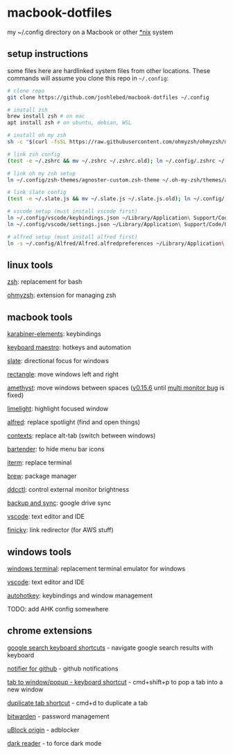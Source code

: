 # macbook-dotfiles

my ~/.config directory on a Macbook or other [\*nix](https://www.computerhope.com/jargon/num/nix.htm) system

## setup instructions

some files here are hardlinked system files from other locations. These commands will assume you clone this repo in `~/.config`:

```zsh
# clone repo
git clone https://github.com/joshlebed/macbook-dotfiles ~/.config

# install zsh
brew install zsh # on mac
apt install zsh # on ubuntu, debian, WSL

# install oh my zsh
sh -c "$(curl -fsSL https://raw.githubusercontent.com/ohmyzsh/ohmyzsh/master/tools/install.sh)"

# link zsh config
(test -e ~/.zshrc && mv ~/.zshrc ~/.zshrc.old); ln ~/.config/.zshrc ~/.zshrc

# link oh my zsh setup
ln ~/.config/zsh-themes/agnoster-custom.zsh-theme ~/.oh-my-zsh/themes/agnoster-custom.zsh-theme

# link slate config
(test -e ~/.slate.js && mv ~/.slate.js ~/.slate.js.old); ln ~/.config/.slate.js ~/.slate.js

# vscode setup (must install vscode first)
ln ~/.config/vscode/keybindings.json ~/Library/Application\ Support/Code/User/keybindings.json
ln ~/.config/vscode/settings.json ~/Library/Application\ Support/Code/User/settings.json

# alfred setup (must install alfred first)
ln -s ~/.config/Alfred/Alfred.alfredpreferences ~/Library/Application\ Support/Alfred/Alfred.alfredpreferences
```

## linux tools

[zsh](https://github.com/ohmyzsh/ohmyzsh/wiki/Installing-ZSH): replacement for bash

[ohmyzsh](https://github.com/ohmyzsh/ohmyzsh): extension for managing zsh

## macbook tools

[karabiner-elements](https://karabiner-elements.pqrs.org/): keybindings

[keyboard maestro](https://www.keyboardmaestro.com/main/): hotkeys and automation

[slate](https://github.com/jigish/slate): directional focus for windows

[rectangle](https://rectangleapp.com/): move windows left and right

[amethyst](https://ianyh.com/amethyst/): move windows between spaces ([v0.15.6](https://github.com/ianyh/Amethyst/releases/tag/v0.15.6) until [multi monitor bug](https://github.com/ianyh/Amethyst/issues/1436) is fixed)

[limelight](https://github.com/koekeishiya/limelight): highlight focused window

[alfred](https://www.alfredapp.com/): replace spotlight (find and open things)

[contexts](https://contexts.co/): replace alt-tab (switch between windows)

[bartender](https://www.macbartender.com/Bartender4/): to hide menu bar icons

[iterm](https://iterm2.com/): replace terminal

[brew](https://brew.sh/): package manager

[ddcctl](https://github.com/kfix/ddcctl): control external monitor brightness

[backup and sync](https://www.google.com/drive/download/): google drive sync

[vscode](https://code.visualstudio.com/): text editor and IDE

[finicky](https://github.com/johnste/finicky): link redirector (for AWS stuff)

## windows tools

[windows terminal](https://github.com/microsoft/terminal): replacement terminal emulator for windows

[vscode](https://code.visualstudio.com/): text editor and IDE

[autohotkey](https://www.autohotkey.com/): keybindings and window management

TODO: add AHK config somewhere

## chrome extensions

[google search keyboard shortcuts](https://chrome.google.com/webstore/detail/google-search-keyboard-sh/iobmefdldoplhmonnnkchglfdeepnfhd) - navigate google search results with keyboard

[notifier for github](https://chrome.google.com/webstore/detail/notifier-for-github/lmjdlojahmbbcodnpecnjnmlddbkjhnn) - github notifications

[tab to window/popup - keyboard shortcut](https://chrome.google.com/webstore/detail/tab-to-windowpopup-keyboa/adbkphmimfcaeonicpmamfddbbnphikh) - cmd+shift+p to pop a tab into a new window

[duplicate tab shortcut](https://chrome.google.com/webstore/detail/duplicate-tab-shortcut/klehggjefofgiajjfpoebdidnpjmljhb) - cmd+d to duplicate a tab

[bitwarden](https://chrome.google.com/webstore/detail/bitwarden-free-password-m/nngceckbapebfimnlniiiahkandclblb) - password management

[uBlock origin](https://chrome.google.com/webstore/detail/ublock-origin/cjpalhdlnbpafiamejdnhcphjbkeiagm) - adblocker

[dark reader](https://chrome.google.com/webstore/detail/dark-reader/eimadpbcbfnmbkopoojfekhnkhdbieeh) - to force dark mode
